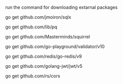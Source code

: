 run the command for downloading extarnal packages 

go get github.com/jmoiron/sqlx

go get github.com/lib/pq

go get github.com/Masterminds/squirrel

go get github.com/go-playground/validator/v10

go get github.com/redis/go-redis/v9

go get github.com/golang-jwt/jwt/v5

go get github.com/rs/cors
